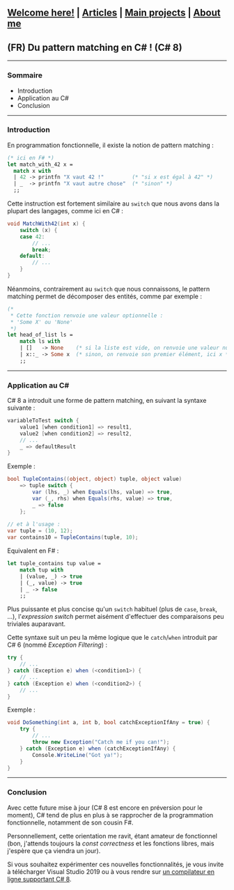 ## [Welcome here!](https://vpenando.github.io) | [Articles](https://vpenando.github.io/articles.html) | [Main projects](https://vpenando.github.io/projects.html) | [About me](https://vpenando.github.io/about.html)

## (FR) Du pattern matching en C# ! (C# 8)

---

### Sommaire
* Introduction
* Application au C#
* Conclusion

---

### Introduction
En programmation fonctionnelle, il existe la notion de pattern matching :
```ml
(* ici en F# *)
let match_with_42 x =
  match x with
  | 42 -> printfn "X vaut 42 !"         (* "si x est égal à 42" *)
  | _  -> printfn "X vaut autre chose"  (* "sinon" *)
  ;;
```
Cette instruction est fortement similaire au `switch` que nous avons dans la plupart des langages, comme ici en C# :
```cs
void MatchWith42(int x) {
    switch (x) {
    case 42:
        // ...
        break;
    default:
        // ...
    }
}
```
Néanmoins, contrairement au `switch` que nous connaissons, le pattern matching permet de décomposer des entités, comme par exemple :
```ml
(*
 * Cette fonction renvoie une valeur optionnelle :
 * 'Some X' ou 'None'
 *)
let head_of_list ls =
    match ls with
    | []   -> None    (* si la liste est vide, on renvoie une valeur nulle *)
    | x::_ -> Some x  (* sinon, on renvoie son premier élément, ici x *)
    ;;
```

---

### Application au C#
C# 8 a introduit une forme de pattern matching, en suivant la syntaxe suivante :
```cs
variableToTest switch {
    value1 [when condition1] => result1,
    value2 [when condition2] => result2,
    // ...
    _ => defaultResult
}
```
Exemple :
```cs
bool TupleContains((object, object) tuple, object value)
    => tuple switch {
        var (lhs, _) when Equals(lhs, value) => true,
        var (_, rhs) when Equals(rhs, value) => true,
        _ => false
    };
    
// et à l'usage :
var tuple = (10, 12);
var contains10 = TupleContains(tuple, 10);
```
Equivalent en F# :
```ml
let tuple_contains tup value =
    match tup with
    | (value, _) -> true
    | (_, value) -> true
    | _ -> false
    ;;
```
Plus puissante et plus concise qu'un `switch` habituel (plus de `case`, `break`, ...), l'*expression switch* permet aisément d'effectuer des comparaisons peu triviales auparavant.

Cette syntaxe suit un peu la même logique que le `catch`/`when` introduit par C# 6 (nommé *Exception Filtering*) :
```cs
try {
    // ...
} catch (Exception e) when (<condition1>) {
    // ...
} catch (Exception e) when (<condition2>) {
    // ...
}
```
Exemple :
```cs
void DoSomething(int a, int b, bool catchExceptionIfAny = true) {
    try {
        // ...
        throw new Exception("Catch me if you can!");
    } catch (Exception e) when (catchExceptionIfAny) {
        Console.WriteLine("Got ya!");
    }
}
```

---

### Conclusion
Avec cette future mise à jour (C# 8 est encore en préversion pour le moment), C# tend de plus en plus à se rapprocher de la programmation fonctionnelle, notamment de son cousin F#.

Personnellement, cette orientation me ravit, étant amateur de fonctionnel (bon, j'attends toujours la *const correctness* et les fonctions libres, mais j'espère que ça viendra un jour).

Si vous souhaitez expérimenter ces nouvelles fonctionnalités, je vous invite à télécharger Visual Studio 2019 ou à vous rendre sur [un compilateur en ligne supportant C# 8](https://sharplab.io/).
